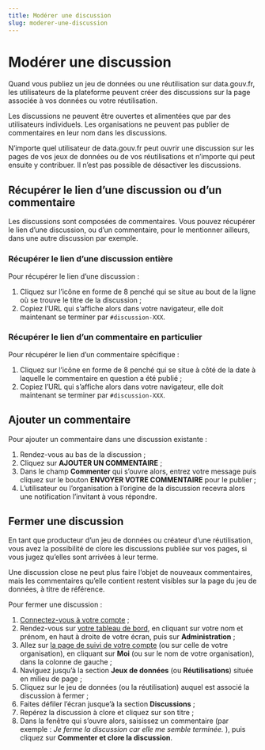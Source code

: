 ```yaml
---
title: Modérer une discussion
slug: moderer-une-discussion
---
```

# Modérer une discussion

Quand vous publiez un jeu de données ou une réutilisation sur data.gouv.fr, les utilisateurs de la plateforme peuvent créer des discussions sur la page associée à vos données ou votre réutilisation.

Les discussions ne peuvent être ouvertes et alimentées que par des utilisateurs individuels. Les organisations ne peuvent pas publier de commentaires en leur nom dans les discussions.

N’importe quel utilisateur de data.gouv.fr peut ouvrir une discussion sur les pages de vos jeux de données ou de vos réutilisations et n’importe qui peut ensuite y contribuer. Il n’est pas possible de désactiver les discussions.

## Récupérer le lien d’une discussion ou d’un commentaire

Les discussions sont composées de commentaires. Vous pouvez récupérer le lien d’une discussion, ou d’un commentaire, pour le mentionner ailleurs, dans une autre discussion par exemple.

### Récupérer le lien d’une discussion entière

Pour récupérer le lien d’une discussion :

1. Cliquez sur l’icône en forme de 8 penché qui se situe au bout de la ligne où se trouve le titre de la discussion ;
2. Copiez l’URL qui s’affiche alors dans votre navigateur, elle doit maintenant se terminer par `#discussion-XXX`.

### Récupérer le lien d’un commentaire en particulier

Pour récupérer le lien d’un commentaire spécifique :

1. Cliquez sur l’icône en forme de 8 penché qui se situe à côté de la date à laquelle le commentaire en question a été publié ;
2. Copiez l’URL qui s’affiche alors dans votre navigateur, elle doit maintenant se terminer par `#discussion-XXX`.

## Ajouter un commentaire

Pour ajouter un commentaire dans une discussion existante :

1. Rendez-vous au bas de la discussion ;
2. Cliquez sur **AJOUTER UN COMMENTAIRE** ;
3. Dans le champ **Commenter** qui s’ouvre alors, entrez votre message puis cliquez sur le bouton **ENVOYER VOTRE COMMENTAIRE** pour le publier ;
4. L’utilisateur ou l’organisation à l’origine de la discussion recevra alors une notification l’invitant à vous répondre.

## Fermer une discussion

En tant que producteur d’un jeu de données ou créateur d’une réutilisation, vous avez la possibilité de clore les discussions publiée sur vos pages, si vous jugez qu’elles sont arrivées à leur terme.

Une discussion close ne peut plus faire l’objet de nouveaux commentaires, mais les commentaires qu’elle contient restent visibles sur la page du jeu de données, à titre de référence.

Pour fermer une discussion :

1. [Connectez-vous à votre compte](https://www.data.gouv.fr/fr/login) ;
2. Rendez-vous sur [votre tableau de bord](https://www.data.gouv.fr/fr/admin/), en cliquant sur votre nom et prénom, en haut à droite de votre écran, puis sur **Administration** ;
3. Allez sur [la page de suivi de votre compte](https://www.data.gouv.fr/fr/admin/me/edit) (ou sur celle de votre organisation), en cliquant sur **Moi** (ou sur le nom de votre organisation), dans la colonne de gauche ;
4. Naviguez jusqu’à la section **Jeux de données** (ou **Réutilisations**) située en milieu de page ;
5. Cliquez sur le jeu de données (ou la réutilisation) auquel est associé la discussion à fermer ;
6. Faites défiler l’écran jusque’à la section **Discussions** ;
7. Repérez la discussion à clore et cliquez sur son titre ;
8. Dans la fenêtre qui s’ouvre alors, saisissez un commentaire (par exemple : _Je ferme la discussion car elle me semble terminée._ ), puis cliquez sur **Commenter et clore la discussion**.
